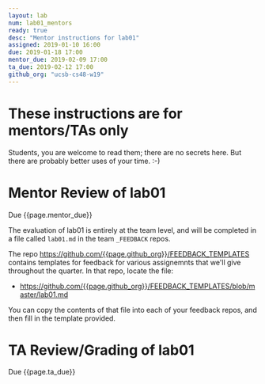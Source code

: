 ```yaml
---
layout: lab
num: lab01_mentors
ready: true
desc: "Mentor instructions for lab01"
assigned: 2019-01-10 16:00
due: 2019-01-18 17:00
mentor_due: 2019-02-09 17:00
ta_due: 2019-02-12 17:00
github_org: "ucsb-cs48-w19"
---
```


<div style="display:none">
https://ucsb-cs48.github.io/w19/lab/lab01_mentors/
</div>

# These instructions are for mentors/TAs only

Students, you are welcome to read them; there are no secrets here.   But there are probably better uses of your time. :-)

# Mentor Review of lab01

Due {{page.mentor_due}}

The evaluation of lab01 is entirely at the team level, and will be completed in a file called `lab01.md` in the team `_FEEDBACK` repos.  

The repo <https://github.com/{{page.github_org}}/FEEDBACK_TEMPLATES> contains templates for feedback for various assignemnts that we'll
give throughout the quarter.  In that repo, locate the file:

* <https://github.com/{{page.github_org}}/FEEDBACK_TEMPLATES/blob/master/lab01.md>

You can copy the contents of that file into each of your feedback repos, and then fill in the template provided.

# TA Review/Grading of lab01

Due {{page.ta_due}}
